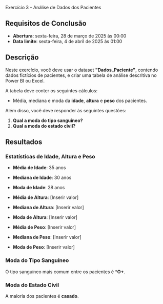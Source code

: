  Exercício 3 - Análise de Dados dos Pacientes

## Requisitos de Conclusão

- **Abertura**: sexta-feira, 28 de março de 2025 às 00:00
- **Data limite**: sexta-feira, 4 de abril de 2025 às 01:00

## Descrição

Neste exercício, você deve usar o dataset **"Dados_Paciente"**, contendo dados fictícios de pacientes, e criar uma tabela de análise descritiva no Power BI ou Excel.

A tabela deve conter os seguintes cálculos:
- Média, mediana e moda da **idade**, **altura** e **peso** dos pacientes.

Além disso, você deve responder às seguintes questões:

1. **Qual a moda do tipo sanguíneo?**
2. **Qual a moda do estado civil?**

## Resultados

### Estatísticas de Idade, Altura e Peso
- **Média de Idade**: 35 anos
- **Mediana de Idade**: 30 anos
- **Moda de Idade**: 28 anos

- **Média de Altura**: [Inserir valor]
- **Mediana de Altura**: [Inserir valor]
- **Moda de Altura**: [Inserir valor]

- **Média de Peso**: [Inserir valor]
- **Mediana de Peso**: [Inserir valor]
- **Moda de Peso**: [Inserir valor]

### Moda do Tipo Sanguíneo
O tipo sanguíneo mais comum entre os pacientes é ***O+**.

### Moda do Estado Civil
A maioria dos pacientes é **casado**.